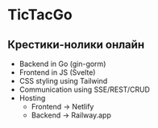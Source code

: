 # TicTacGo

## Крестики-нолики онлайн
-   Backend  in Go (gin-gorm)
-   Frontend in JS (Svelte)
-   CSS styling using Tailwind
-   Communication using SSE/REST/CRUD
-   Hosting
    -   Frontend -> Netlify
	-   Backend  -> Railway.app
